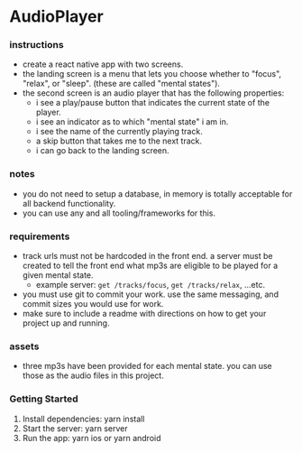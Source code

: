 # AudioPlayer
### instructions
* create a react native app with two screens.
* the landing screen is a menu that lets you choose whether to "focus", "relax", or "sleep". (these are called "mental states").
* the second screen is an audio player that has the following properties:
  * i see a play/pause button that indicates the current state of the player.
  * i see an indicator as to which "mental state" i am in.
  * i see the name of the currently playing track.
  * a skip button that takes me to the next track.
  * i can go back to the landing screen.

### notes
* you do not need to setup a database, in memory is totally acceptable for all backend functionality.
* you can use any and all tooling/frameworks for this.

### requirements
* track urls must not be hardcoded in the front end. a server must be created to tell the front end what mp3s are eligible to be played for a given mental state.
  * example server: `get /tracks/focus`, `get /tracks/relax`, ...etc.
* you must use git to commit your work. use the same messaging, and commit sizes you would use for work.
* make sure to include a readme with directions on how to get your project up and running.

### assets
* three mp3s have been provided for each mental state. you can use those as the audio files in this project.


### Getting Started
1. Install dependencies:
   yarn install
2. Start the server:
   yarn server
3. Run the app:
   yarn ios or yarn android